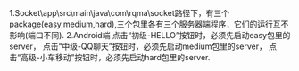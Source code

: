 1.Socket\app\src\main\java\com\rqma\socket路径下，有三个package(easy,medium,hard),三个包里各有三个服务器端程序，它们的运行互不影响(端口不同).
2.Android端
           点击“初级-HELLO”按钮时，必须先启动easy包里的server，
           点击“中级-QQ聊天”按钮时，必须先启动medium包里的server，
           点击“高级-小车移动”按钮时，必须先启动hard包里的server.
           
